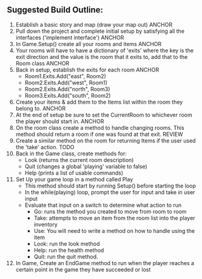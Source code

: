 ## Suggested Build Outline:

1. Establish a basic story and map (draw your map out) ANCHOR 
2. Pull down the project and complete initial setup by satisfying all the interfaces ('implement interface') ANCHOR
3. In Game.Setup() create all your rooms and items ANCHOR
4. Your rooms will have to have a dictionary of 'exits' where the key is the exit direction and the value is the room that it exits to, add that to the Room class ANCHOR
5. Back in setup, establish the exits for each room ANCHOR
    - Room1.Exits.Add("east", Room2)
    - Room2.Exits.Add("west", Room1)
    - Room2.Exits.Add("north", Room3)
    - Room3.Exits.Add("south", Room2)
6. Create your items & add them to the Items list within the room they belong to. ANCHOR
7. At the end of setup be sure to set the CurrentRoom to whichever room the player should start in. ANCHOR
8. On the room class create a method to handle changing rooms. This method should return a room if one was found at that exit. REVIEW 
9. Create a similar method on the room for returning Items if the user used the 'take' action. TODO 
10. Back in the Game class, create methods for:
    - Look (returns the current room description)
    -  Quit (changes a global 'playing' variable to false)
    - Help (prints a list of usable commands)
11. Set Up your game loop in a method called Play
    -  This method should start by running Setup() before starting the loop
    -  In the while(playing) loop, prompt the user for input and take in user input
    - Evaluate that input on a switch to determine what action to run
      -  Go: runs the method you created to move from room to room
      - Take: attempts to move an item from the room list into the player inventory
      - Use: You will need to write a method on how to handle using the item
      - Look: run the look method
      - Help: run the health method
      - Quit: run the quit method.
12. In Game, Create an EndGame method to run when the player reaches a certain point in the game they have succeeded or lost




